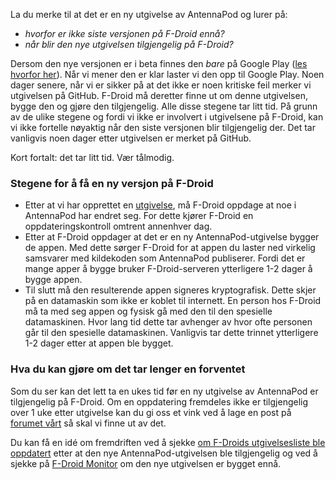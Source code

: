La du merke til at det er en ny utgivelse av AntennaPod og lurer på:

* *hvorfor er ikke siste versjonen på F-Droid ennå?*
* *når blir den nye utgivelsen tilgjengelig på F-Droid?*

Dersom den nye versjonen er i beta finnes den *bare* på Google Play ([les hvorfor her](/documentation/general/beta)). Når vi mener den er klar laster vi den opp til Google Play. Noen dager senere, når vi er sikker på at det ikke er noen kritiske feil merker vi utgivelsen på GitHub. F-Droid må deretter finne ut om denne utgivelsen, bygge den og gjøre den tilgjengelig. Alle disse stegene tar litt tid. På grunn av de ulike stegene og fordi vi ikke er involvert i utgivelsene på F-Droid, kan vi ikke fortelle nøyaktig når den siste versjonen blir tilgjengelig der. Det tar vanligvis noen dager etter utgivelsen er merket på GitHub.

Kort fortalt: det tar litt tid. Vær tålmodig.

### Stegene for å få en ny versjon på F-Droid

- Etter at vi har opprettet en [utgivelse](https://github.com/AntennaPod/AntennaPod/releases), må F-Droid oppdage at noe i AntennaPod har endret seg. For dette kjører F-Droid en oppdateringskontroll omtrent annenhver dag.
- Etter at F-Droid oppdager at det er en ny AntennaPod-utgivelse bygger de appen. Med dette sørger F-Droid for at appen du laster ned virkelig samsvarer med kildekoden som AntennaPod publiserer. Fordi det er mange apper å bygge bruker F-Droid-serveren ytterligere 1-2 dager å bygge appen.
- Til slutt må den resulterende appen signeres kryptografisk. Dette skjer på en datamaskin som ikke er koblet til internett. En person hos F-Droid må ta med seg appen og fysisk gå med den til den spesielle datamaskinen. Hvor lang tid dette tar avhenger av hvor ofte personen går til den spesielle datamaskinen. Vanligvis tar dette trinnet ytterligere 1-2 dager etter at appen ble bygget.

### Hva du kan gjøre om det tar lenger en forventet

Som du ser kan det lett ta en ukes tid før en ny utgivelse av AntennaPod er tilgjengelig på F-Droid. Om en oppdatering fremdeles ikke er tilgjengelig over 1 uke etter utgivelse kan du gi oss et vink ved å lage en post på [forumet vårt](https://forum.antennapod.org/) så skal vi finne ut av det.

Du kan få en idé om fremdriften ved å sjekke [om F-Droids utgivelsesliste ble oppdatert](https://gitlab.com/fdroid/fdroiddata/-/commits/master?search=Update+known+apks) etter at den nye AntennaPod-utgivelsen ble tilgjengelig og ved å sjekke på [F-Droid Monitor](https://monitor.f-droid.org/builds/build) om den nye utgivelsen er bygget ennå.
